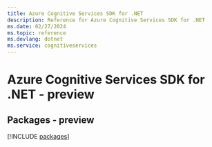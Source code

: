 ```yaml
---
title: Azure Cognitive Services SDK for .NET
description: Reference for Azure Cognitive Services SDK for .NET
ms.date: 02/27/2024
ms.topic: reference
ms.devlang: dotnet
ms.service: cognitiveservices
---
```

# Azure Cognitive Services SDK for .NET - preview
## Packages - preview
[!INCLUDE [packages](cognitive-services-index.md)]